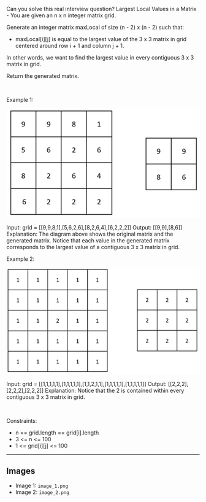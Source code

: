 Can you solve this real interview question? Largest Local Values in a Matrix - You are given an n x n integer matrix grid.

Generate an integer matrix maxLocal of size (n - 2) x (n - 2) such that:

 * maxLocal[i][j] is equal to the largest value of the 3 x 3 matrix in grid centered around row i + 1 and column j + 1.

In other words, we want to find the largest value in every contiguous 3 x 3 matrix in grid.

Return the generated matrix.

 

Example 1:

![Example 1](./image_1.png)


Input: grid = [[9,9,8,1],[5,6,2,6],[8,2,6,4],[6,2,2,2]]
Output: [[9,9],[8,6]]
Explanation: The diagram above shows the original matrix and the generated matrix.
Notice that each value in the generated matrix corresponds to the largest value of a contiguous 3 x 3 matrix in grid.

Example 2:

![Example 2](./image_2.png)


Input: grid = [[1,1,1,1,1],[1,1,1,1,1],[1,1,2,1,1],[1,1,1,1,1],[1,1,1,1,1]]
Output: [[2,2,2],[2,2,2],[2,2,2]]
Explanation: Notice that the 2 is contained within every contiguous 3 x 3 matrix in grid.


 

Constraints:

 * n == grid.length == grid[i].length
 * 3 <= n <= 100
 * 1 <= grid[i][j] <= 100

---

## Images

- Image 1: `image_1.png`
- Image 2: `image_2.png`
